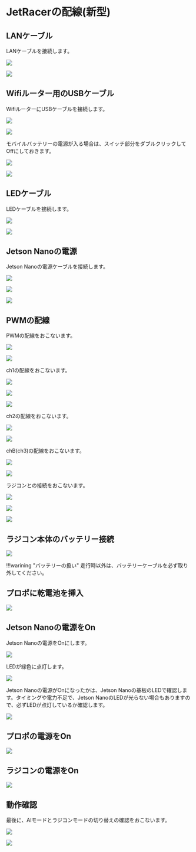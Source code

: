 # JetRacerの配線(新型)

## LANケーブル

LANケーブルを接続します。

![](./img/line2_001.jpg)

![](./img/line2_002.jpg)

## Wifiルーター用のUSBケーブル

WifiルーターにUSBケーブルを接続します。

![](./img/line2_003.jpg)

![](./img/line2_004.jpg)

モバイルバッテリーの電源が入る場合は、スイッチ部分をダブルクリックしてOffにしておきます。

![](./img/line2_009.jpg)

![](./img/line2_010.jpg)

## LEDケーブル

LEDケーブルを接続します。

![](./img/line2_005.jpg)

![](./img/line2_006.jpg)

## Jetson Nanoの電源

Jetson Nanoの電源ケーブルを接続します。

![](./img/line2_007.jpg)

![](./img/line2_008.jpg)

![](./img/line2_009.jpg)

## PWMの配線

PWMの配線をおこないます。

![](./img/line2_011.jpg)

![](./img/line2_012.jpg)

ch1の配線をおこないます。

![](./img/line2_013.jpg)

![](./img/line2_014.jpg)

![](./img/line2_015.jpg)

ch2の配線をおこないます。

![](./img/line2_016.jpg)

![](./img/line2_017.jpg)

chB(ch3)の配線をおこないます。

![](./img/line2_018.jpg)

![](./img/line2_019.jpg)

ラジコンとの接続をおこないます。

![](./img/line2_020_2.jpg)

![](./img/line2_021.jpg)

![](./img/line2_022.jpg)

## ラジコン本体のバッテリー接続

![](./img/line2_023.jpg)

!!!warining "バッテリーの扱い"
	走行時以外は、バッテリーケーブルを必ず取り外してください。

## プロポに乾電池を挿入

![](./img/line2_024.jpg)


## Jetson Nanoの電源をOn

Jetson Nanoの電源をOnにします。

![](./img/line2_025.jpg)

LEDが緑色に点灯します。

![](./img/line2_026.jpg)

Jetson Nanoの電源がOnになったかは、Jetson Nanoの基板のLEDで確認します。タイミングや電力不足で、Jetson NanoのLEDが光らない場合もありますので、必ずLEDが点灯しているか確認します。

![](./img/line2_027.jpg)

## プロポの電源をOn

![](./img/line2_028.jpg)

## ラジコンの電源をOn

![](./img/line2_029.jpg)

## 動作確認

最後に、AIモードとラジコンモードの切り替えの確認をおこないます。

![](./img/line2_030.jpg)

![](./img/line2_031.jpg)


